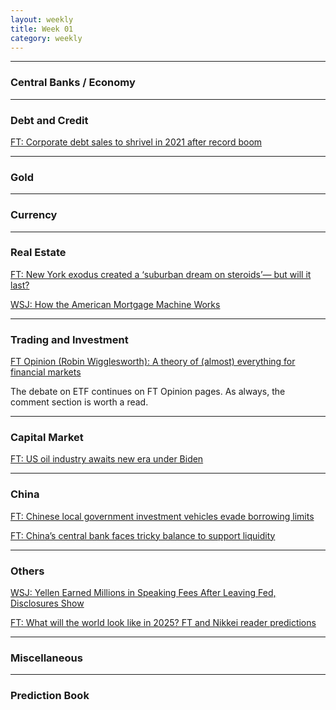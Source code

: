 ```yaml
---
layout: weekly
title: Week 01
category: weekly
---
```


---
### Central Banks / Economy


---
### Debt and Credit

[FT: Corporate debt sales to shrivel in 2021 after record boom](
https://www.ft.com/content/8ec279bf-fada-42ee-9a8e-86349a53efc8)

---
### Gold

---
### Currency

---
### Real Estate

[FT: New York exodus created a ‘suburban dream on steroids’— but will it last?](
https://www.ft.com/content/5e43842f-c219-4f01-891e-e3fe6a6d23b4)

[WSJ: How the American Mortgage Machine Works](
https://www.wsj.com/articles/how-american-mortgage-machine-works-11609675200?mod=hp_lead_pos8)

---
### Trading and Investment

[FT Opinion (Robin Wigglesworth): A theory of (almost) everything for financial markets](
https://www.ft.com/content/bd8ce72b-6104-4d1c-a4a9-78cd815c68b1)

The debate on ETF continues on FT Opinion pages. As always, the comment section
is worth a read.

---
### Capital Market

[FT: US oil industry awaits new era under Biden](
https://www.ft.com/content/4bc08324-4b57-4452-ba40-2ad9c6ceabfe)

---
### China

[FT: Chinese local government investment vehicles evade borrowing limits](
https://www.ft.com/content/93bd1857-e488-4bb9-a2a0-b2e8841bfe40)

[FT: China’s central bank faces tricky balance to support liquidity](
https://www.ft.com/content/7e48cf70-d727-4122-a977-941d89b26f23)

---
### Others

[WSJ: Yellen Earned Millions in Speaking Fees After Leaving Fed, Disclosures Show](
https://www.wsj.com/articles/yellen-earned-millions-in-speaking-fees-after-leaving-fed-disclosures-show-11609458480)

[FT: What will the world look like in 2025? FT and Nikkei reader predictions](
https://www.ft.com/content/28e528e3-e249-4976-bf3d-a77b866338bb)

---
### Miscellaneous

---
### Prediction Book
